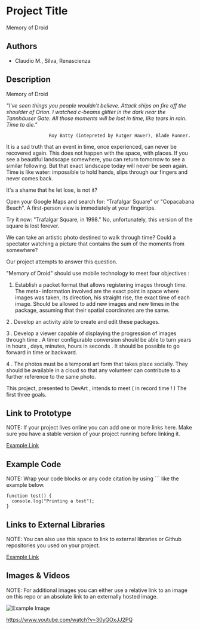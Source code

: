 # Project Title
Memory of Droid

## Authors
- Claudio M., Silva, Renascienza

## Description
Memory of Droid

<i>"I've seen things you people wouldn't believe. 
Attack ships on fire off the shoulder of Orion. 
I watched c-beams glitter in the dark near the Tannhäuser Gate. 
All those moments will be lost in time, like tears in rain. Time to die."</i>

					Roy Batty (intepreted by Rutger Hauer), Blade Runner.
					
It is a sad truth that an event in time, once experienced, can never be recovered again. 
This does not happen with the space, with places. If you see a beautiful landscape somewhere, you can return tomorrow to see a similar following. But that exact landscape today will never be seen again. Time is like water: impossible to hold hands, slips through our fingers and never comes back. 

It's a shame that he let lose, is not it? 

Open your Google Maps and search for: "Trafalgar Square" or "Copacabana Beach". A first-person view is immediately at your fingertips. 

Try it now: "Trafalgar Square, in 1998." No, unfortunately, this version of the square is lost forever. 

We can take an artistic photo destined to walk through time? Could a spectator watching a picture that contains the sum of the moments from somewhere? 

Our project attempts to answer this question.

"Memory of Droid" should use mobile technology to meet four objectives :

1. Establish a packet format that allows registering images through time. The meta- information involved are the exact point in space where images was taken, its direction, his straight rise, the exact time of each image. Should be allowed to add new images and new times in the package, assuming that their spatial coordinates are the same.

2 . Develop an activity able to create and edit these packages.

3 . Develop a viewer capable of displaying the progression of images through time . A timer configurable conversion should be able to turn years in hours , days, minutes, hours in seconds . It should be possible to go forward in time or backward.

4 . The photos must be a temporal art form that takes place socially. They should be available in a cloud so that any volunteer can contribute to a further reference to the same photo.

This project, presented to DevArt , intends to meet ( in record time ! ) The first three goals.

## Link to Prototype
NOTE: If your project lives online you can add one or more links here. Make sure you have a stable version of your project running before linking it.

[Example Link](http://www.google.com "Example Link")

## Example Code
NOTE: Wrap your code blocks or any code citation by using ``` like the example below.
```
function test() {
  console.log("Printing a test");
}
```
## Links to External Libraries
 NOTE: You can also use this space to link to external libraries or Github repositories you used on your project.

[Example Link](http://www.google.com "Example Link")

## Images & Videos
NOTE: For additional images you can either use a relative link to an image on this repo or an absolute link to an externally hosted image.

![Example Image](project_images/cover.jpg?raw=true "Example Image")

https://www.youtube.com/watch?v=30yGOxJJ2PQ
